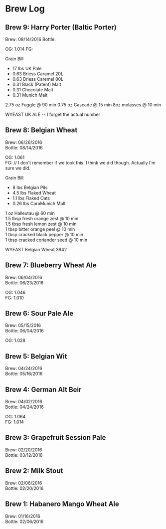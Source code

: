 # Brew Log

## Brew 9: Harry Porter (Baltic Porter)
Brew: 08/14/2016
Bottle:

OG: 1.014
FG:

Grain Bill
- 17 lbs UK Pale
- 0.63 Briess Caramel 20L
- 0.63 Briess Caremel 80L
- 0.31 Black (Patent) Malt
- 0.31 Chocolate Malt
- 0.31 Munich Malt

2.75 oz Fuggle @ 90 min
0.75 oz Cascade @ 15 min
8oz molasses @ 10 min

WYEAST UK ALE -- I forget the actual number

## Brew 8: Belgian Wheat

Brew: 06/26/2016  
Bottle: 08/14/2016

OG: 1.061  
FG: // I don't remember if we took this. I think we did though. Actually I'm sure we did.

Grain Bill
- 8 lbs Belgian Pils
- 4.5 lbs Flaked Wheat
- 1.1 lbs Flaked Oats
- 0.26 lbs CaraMunich Malt

1 oz Halleutau @ 60 min  
1.5 tbsp fresh orange zest @ 10 min  
1.5 tbsp fresh lemon zest @ 10 min  
1 tbsp bitter orange peel @ 10 min  
1 tbsp cracked black pepper @ 10 min  
1 tbsp cracked coriander seed @ 10 min  

WYEAST Belgian Wheat 3942  	

## Brew 7: Blueberry Wheat Ale

Brew: 06/04/2016  
Bottle: 06/23/2016  

OG: 1.046  
FG: 1.010  

## Brew 6: Sour Pale Ale

Brew: 05/15/2016  
Bottle: 06/04/2016  

OG: 1.028  

## Brew 5: Belgian Wit

Brew: 04/24/2016  
Bottle: 05/16/2016  

## Brew 4: German Alt Beir

Brew: 04/02/2016  
Bottle: 04/24/2016  

OG: 1.064  
FG: 1.014  

## Brew 3: Grapefruit Session Pale

Brew: 02/20/2016  
Bottle: 03/12/2016  


## Brew 2: Milk Stout

Brew: 02/06/2016  
Bottle: 02/20/2016  


## Brew 1: Habanero Mango Wheat Ale

Brew: 01/16/2016  
Bottle: 02/06/2016  
